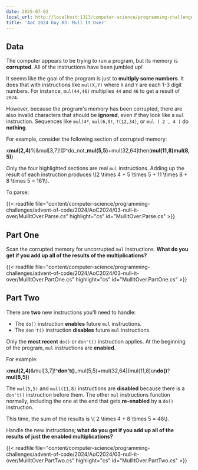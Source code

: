 ```yaml
---
date: 2025-07-02
local_url: http://localhost:1313/computer-science/programming-challenges/advent-of-code/2024/AoC2024/03-null-it-over/03-mull-it-over/
title: 'AoC 2024 Day 03: Mull It Over'
---
```


## Data

The computer appears to be trying to run a program, but its memory is
**corrupted**. All of the instructions have been jumbled up!

It seems like the goal of the program is just to **multiply some numbers**. It
does that with instructions like `mul(X,Y)` where `X` and `Y` are each 1-3
digit numbers. For instance, `mul(44,46)` multiplies `44` and `46` to get a
result of `2024`.

However, because the program's memory has been corrupted, there are also invalid
characters that should be **ignored**, even if they look like a `mul`
instruction. Sequences like `mul(4*`, `mul(6,9!`, `?(12,34)`, or `mul ( 2 , 4 )`
do **nothing**.

For example, consider the following section of corrupted memory:

x**mul(2,4)**%&mul[3,7]!@^do\_not\_**mul(5,5)**+mul(32,64]then(**mul(11,8)mul(8,5)**)

Only the four highlighted sections are real `mul` instructions. Adding up the
result of each instruction produces \\(2 \times 4 + 5 \times 5 + 11 \times 8 + 8
\times 5 = 161\\).

To parse:

{{< readfile
  file="content/computer-science/programming-challenges/advent-of-code/2024/AoC2024/03-null-it-over/MullItOver.Parse.cs"
  highlight="cs"
  id="MullItOver.Parse.cs" >}}

## Part One

Scan the corrupted memory for uncorrupted `mul` instructions. **What do you get
if you add up all of the results of the multiplications?**

{{< readfile
  file="content/computer-science/programming-challenges/advent-of-code/2024/AoC2024/03-null-it-over/MullItOver.PartOne.cs"
  highlight="cs"
  id="MullItOver.PartOne.cs" >}}

## Part Two

There are **two** new instructions you'll need to handle:

* The `do()` instruction **enables** future `mul` instructions.
* The `don't()` instruction **disables** future `mul` instructions.

Only the **most recent** `do()` or `don't()` instruction applies. At the
beginning of the program, `mul` instructions are **enabled**.

For example:

x**mul(2,4)**&mul[3,7]!^**don't()**_mul(5,5)+mul(32,64](mul(11,8)un**do()**?**mul(8,5)**)

The `mul(5,5)` and `mull(11,8)` instructions are **disabled** because there is a
`don't()` instruction before them. The other `mul` instructions function
normally, including the one at the end that gets **re-enabled** by a `do()`
instruction.

This time, the sum of the results is \\( 2 \times 4 + 8 \times 5 = 48\\).

Handle the new instructions; **what do you get if you add up all of the results
of just the enabled multiplications?**

{{< readfile
  file="content/computer-science/programming-challenges/advent-of-code/2024/AoC2024/03-null-it-over/MullItOver.PartTwo.cs"
  highlight="cs"
  id="MullItOver.PartTwo.cs" >}}
